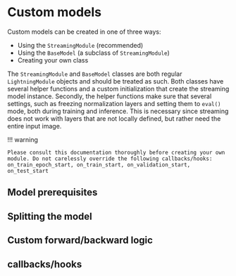 # Custom models
Custom models can be created in one of three ways:

* Using the `StreamingModule` (recommended)
* Using the `BaseModel` (a subclass of `StreamingModule`)
* Creating your own class

The `StreamingModule` and `BaseModel` classes are both regular `LightningModule` objects and should be treated as such.
Both classes have several helper functions and a custom initialization that create the streaming model instance. Secondly, 
the helper functions make sure that several settings, such as freezing normalization layers and setting them to `eval()` mode, both during training and inference.
This is necessary since streaming does not work with layers that are not locally defined, but rather need the entire input image.

!!! warning

    Please consult this documentation thoroughly before creating your own module. Do not carelessly override the following callbacks/hooks:
    on_train_epoch_start, on_train_start, on_validation_start, on_test_start

## Model prerequisites

## Splitting the model


## Custom forward/backward logic


## callbacks/hooks